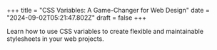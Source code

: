 +++
title = "CSS Variables: A Game-Changer for Web Design"
date = "2024-09-02T05:21:47.802Z"
draft = false
+++

  Learn how to use CSS variables to create flexible and maintainable stylesheets in your web projects.
        